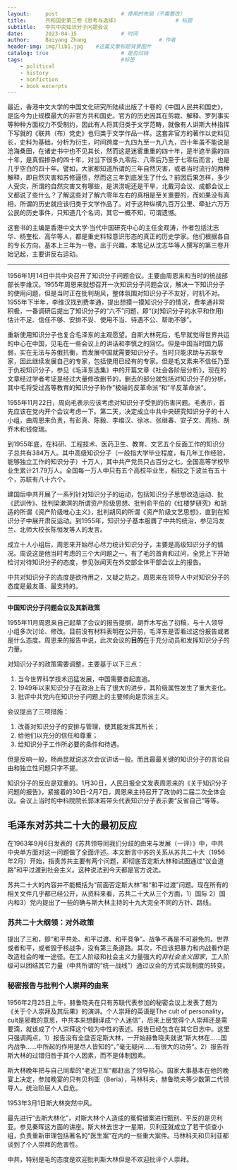 ```yaml
---
layout:     post   				    # 使用的布局（不需要改）
title:      共和国史第三卷《思考与选择》  				# 标题 
subtitle:   中共中央知识分子问题会议
date:       2023-04-15 				# 时间
author:     Baiyang Zhang 						# 作者
header-img: img/lib1.jpg 	#这篇文章标题背景图片
catalog: true 						# 是否归档
tags:								#标签
    - political 
    - history
    - nonfiction
    - book excerpts
---
```


最近，香港中文大学的中国文化研究所陆续出版了十卷的《中国人民共和国史》，是迄今为止规模最大的非官方共和国史。官方的历史因其在剪裁、解释、罗列事实等种种方面权力不受制约，因此有人将其归类于文学范畴，就像有人讲斯大林指挥下写就的《联共（布）党史》也归类于文学作品一样。这套非官方的著作以史料见长，史料为基础，分析为衍生，时间跨度一九四九至一九八九，四十年虽不能说是沧海桑田，在诸史书中也不见其长，然而这是迷雾重重的四十年，是半遮半露的四十年，是真假掺杂的四十年，对当下很多九零后、八零后乃至于七零后而言，也是几乎空白的四十年。譬如，大家都知道所谓的三年自然灾害，或者当时流行的两种解释，即自然灾害和苏修逼债，然而这三年到底发生了什么？前因后果怎样，多少人受灾，所谓的自然灾害又有哪些，是洪涝呢还是干旱，北戴河会议、成都会议上又都说了些什么？了解这些对了解六零年左右的真相是至关重要的，而如果没有真相，所谓的历史就应该归类于文学作品了。对于这种纵横九百万公里、牵扯六万万公民的历史事件，只知道几个名词，其它一概不知，可谓遗憾。

这套书的主编是香港中文大学·当代中国研究中心的主任金观涛，作者包括沈志华、杨奎松、高华等人，都是重史料轻意识形态的真正的历史学家。他们根据各自的专长方向，基本上三年为一卷。出于兴趣，本笔记从沈志华等人撰写的第三卷开始记起，主要讲反右运动。

- - -

1956年1月14日中共中央召开了知识分子问题会议。主要由周恩来和当时的统战部部长李维汉。1955年周恩来就想召开一次知识分子问题会议，解决一下知识分子的使用问题，但是当时正在批判胡风，整体氛围对知识分子不友好，时机不对。1955年下半年，李维汉找到费孝通，提出想摸一摸知识分子的情况，费孝通非常积极，一番调研后提出了知识分子的“六不”问题，即“(对知识分子的水平和作用)估计不足、信任不够、安排不妥、使用不当、待遇不公、帮助不够”。

重新使用知识分子也复合毛泽东的主观愿望。自斯大林死后，毛早就觉得世界共运的中心在中国，见毛在一些会议上的讲话和李慎之的回忆。但是中国当时国力孱弱，实在无法与苏俄抗衡，而发展中国就需要知识分子。当时只能求助与苏联专家，因此继续发展自己的专家，包括使用已经有的专家。但是毛又素来不信任乃至于仇视知识分子，参见《毛泽东选集》中的开篇文章《社会各阶层分析》，现在的文章经过学者考证是经过大量修改删节的，删去的部分就包括对知识分子的分析，其中毛将受过高等教育的知识分子称作”极端的反革命派“和”半反革命派“。

1955年11月22日，周向毛表示应该考虑对知识分子受到的伤害问题。毛表示，首先应该在党内开个会议考虑一下。第二天，决定成立中共中央研究知识分子的十人小组，由周恩来负责，有彭真、陈毅、李维汉、徐冰、张继春、安子文、周扬、胡乔木和钱俊瑞。

到1955年底，在科研、工程技术、医药卫生、教育、文艺五个反面工作的知识分子总共有384万人。其中高级知识分子（一般指大学毕业程度，有几年工作经验，能够独立工作的知识分子）十万人，其中共产党员只占百分之七。全国高等学校毕业生累计21.79万人。全国每一万人中只有五个高校毕业生，相较之下波兰有五十个，苏联有八十六个。

建国后中共开展了一系列针对知识分子的运动，包括知识分子思想改造运动、批《武训传》、批判梁漱溟的所谓资产阶级思想、批判俞平伯的《红楼梦研究》和胡适的所谓《资产阶级唯心主义》，批判胡风的所谓《资产阶级文艺思想》，直到在知识分子中展开肃反运动。到1955年，知识分子基本服膺了中共的统治，参见冯友兰、北师大校长陈恒发等人的发言。

成立十人小组后，周恩来开始尽心尽力统计知识分子，主要是高级知识分子的情况。周说这是他当时考虑的三个大问题之一。有了毛的首肯和过问，全党上下开始检讨对待知识分子的态度，参见张闻天在外交部全体干部会议上的报告。

中共对知识分子的态度是欲待用之，又疑之防之。周恩来在领导人中对知识分子的态度是最友善、最支持的。

- - -

**中国知识分子问题会议及其新政策**

1955年11月周恩来自己起草了会议的报告提纲，胡乔木写出了初稿，与十人领导小组多次讨论、修改。目前没有材料表明在公开前，毛泽东是否看过这份报告或者是什么态度。周恩来的报告中说，此次会议的**目的**在于充分动员和发挥知识分子的力量。

对知识分子的政策需要调整，主要基于以下三点：
1. 当今世界科学技术迅猛发展，中国需要奋起直追。
2. 1949年以来知识分子在政治上有了很大的进步，其阶级属性发生了重大变化。
3. 批评中共党内在知识分子问题上的主要倾向是宗派主义。

会议提出了三项措施：
1. 改善对知识分子的安排与管理，使其能发挥其所长；
2. 给他们以充分的信任和尊重；
3. 给知识分子工作所必要的条件和待遇。

但是反响一般，杨尚昆就说这次会议讲话一般。而且最最关键的知识分子的言论自由和独立性问题只字不提。

知识分子的反应是双重的。1月30日，人民日报全文发表周恩来的《关于知识分子问题的报告》，紧接着的30日-2月7日，周恩来主持召开了政协的二届二次全体会议。会议上当时的中科院院长郭沫若带头代表知识分子表示要“反省自己”等等。

## 毛泽东对苏共二十大的最初反应

在1963年9月6日发表的《苏共领导同我们分歧的由来与发展（一评）》中，中共中央单方面对这一问题做了全面评述。本文断言中苏的关系从苏共二十大（1956年2月）开始，指责苏共主要有两个问题，即彻底否定斯大林和试图通过“议会道路”和平过渡到社会主义。这种说法到今天都是官方说法。

苏共二十大的内容并不能概括为“前面否定斯大林”和“和平过渡”问题。现在所有的相关文件几乎都已经公开，从资料来看，苏共二十大从三个方面，1）国际 2）国内和3）党内提出了一些的确与斯大林主持的十九大完全不同的方针、路线。

### 苏共二十大纲领：对外政策

提出了三和，即“和平共处、和平过渡、和平竞争”。战争不再是不可避免的。世界或者和平，或者毁于核战争，没有第三条道路。其次，不应该把暴力和内战看作是改造社会的唯一途径。在工人阶级和社会主义力量强大的*非社会主义国家*，工人阶级可以团结其它力量（中共所谓的“统一战线”）通过议会的方式实现制度的转变。

### 秘密报告与批判个人崇拜的由来

1956年2月25日上午，赫鲁晓夫在只有苏联代表参加的秘密会议上发表了题为《关于个人崇拜及其后果》的演讲。个人崇拜的英语是The cult of personality，cult是邪教的意思，中共本来想翻译成“个人迷信”，后来上层觉得个人崇拜还是需要滴，就该成了个人崇拜这个较为中性的表述。报告已经包含在其它日志中。这里只强调两点，1）报告没有全盘否定斯大林，一开始赫鲁晓夫就说”斯大林在……国内战争……中所起的作用是尽人皆知的“，”毫无疑问……有很大的功劳“。2）报告将斯大林的过错归咎于其个人因素，而不是体制因素。

斯大林晚年把与自己同辈的“老近卫军”都赶出了领导核心。国家大事基本在他的晚宴上决定，参加晚宴的只有贝利亚（Beria），马林科夫，赫鲁晓夫等少数第二代领导人。统治阶层人人自危。

1953年3月1日斯大林突然中风。

最先进行“去斯大林化”，对斯大林个人造成的冤假错案进行甄别、平反的是贝利亚。参见秦晖这方面的讲座。斯大林去世才一星期，贝利亚就成立了若干侦查小组，负责重新审理包括著名的“医生案”在内的一些重大案件。马林科夫和贝利亚都谈到了个人崇拜的危害性。

中共，特别是毛的态度是欢迎批判斯大林但是不欢迎批评个人崇拜。